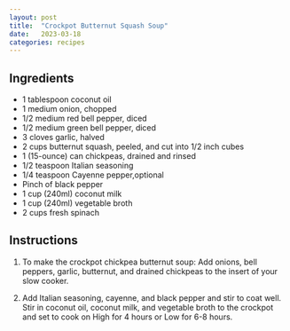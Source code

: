 ```yaml
---
layout: post
title:  "Crockpot Butternut Squash Soup"
date:   2023-03-18
categories: recipes
---
```

Ingredients
--

* 1 tablespoon coconut oil
* 1 medium onion, chopped
* 1/2 medium red bell pepper, diced
* 1/2 medium green bell pepper, diced
* 3 cloves garlic, halved
* 2 cups butternut squash, peeled, and cut into 1/2 inch cubes
* 1 (15-ounce) can chickpeas, drained and rinsed
* 1/2 teaspoon Italian seasoning
* 1/4 teaspoon Cayenne pepper,optional
* Pinch of black pepper
* 1 cup (240ml) coconut milk
* 1 cup (240ml) vegetable broth
* 2 cups fresh spinach

Instructions
--

1. To make the crockpot chickpea butternut soup: Add onions, bell peppers, garlic, butternut, and drained chickpeas to the insert of your slow cooker.

2. Add Italian seasoning, cayenne, and black pepper and stir to coat well. Stir in coconut oil, coconut milk, and vegetable broth to the crockpot and set to cook on High for 4 hours or Low for 6-8 hours.

